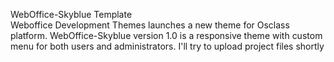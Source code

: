 WebOffice-Skyblue Template       
Weboffice Development Themes launches a new theme for Osclass platform. WebOffice-Skyblue version 1.0 is a responsive theme with custom menu for both users and administrators. 
I'll try to upload project files shortly
